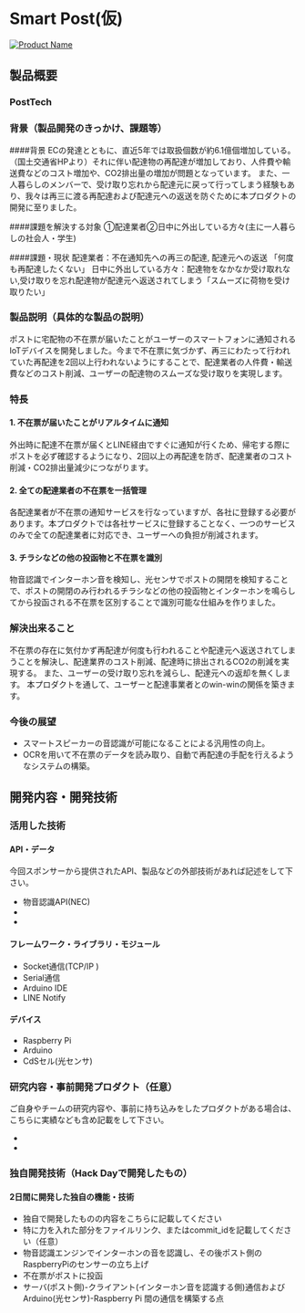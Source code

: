 # Smart Post(仮)

[![Product Name](image.png)](https://www.youtube.com/watch?v=G5rULR53uMk)

## 製品概要

### PostTech

### 背景（製品開発のきっかけ、課題等）

####背景
ECの発達とともに、直近5年では取扱個数が約6.1億個増加している。（国土交通省HPより）それに伴い配達物の再配達が増加しており、人件費や輸送費などのコスト増加や、CO2排出量の増加が問題となっています。
また、一人暮らしのメンバーで、受け取り忘れから配達元に戻って行ってしまう経験もあり、我々は再三に渡る再配達および配達元への返送を防ぐために本プロダクトの開発に至りました。

####課題を解決する対象
①配達業者②日中に外出している方々(主に一人暮らしの社会人・学生)

####課題・現状
配達業者：不在通知先への再三の配達, 配達元への返送 「何度も再配達したくない」
日中に外出している方々：配達物をなかなか受け取れない,受け取りを忘れ配達物が配達元へ返送されてしまう「スムーズに荷物を受け取りたい」

### 製品説明（具体的な製品の説明）
ポストに宅配物の不在票が届いたことがユーザーのスマートフォンに通知されるIoTデバイスを開発しました。今まで不在票に気づかず、再三にわたって行われていた再配達を2回以上行われないようにすることで、配達業者の人件費・輸送費などのコスト削減、ユーザーの配達物のスムーズな受け取りを実現します。

### 特長

#### 1. 不在票が届いたことがリアルタイムに通知
外出時に配達不在票が届くとLINE経由ですぐに通知が行くため、帰宅する際にポストを必ず確認するようになり、2回以上の再配達を防ぎ、配達業者のコスト削減・CO2排出量減少につながります。

#### 2. 全ての配達業者の不在票を一括管理
各配達業者が不在票の通知サービスを行なっていますが、各社に登録する必要があります。本プロダクトでは各社サービスに登録することなく、一つのサービスのみで全ての配達業者に対応でき、ユーザーへの負担が削減されます。

#### 3. チラシなどの他の投函物と不在票を識別
物音認識でインターホン音を検知し、光センサでポストの開閉を検知することで、ポストの開閉のみ行われるチラシなどの他の投函物とインターホンを鳴らしてから投函される不在票を区別することで識別可能な仕組みを作りました。


### 解決出来ること
不在票の存在に気付かず再配達が何度も行われることや配達元へ返送されてしまうことを解決し、配達業界のコスト削減、配達時に排出されるCO2の削減を実現する。
また、ユーザーの受け取り忘れを減らし、配達元への返却を無くします。
本プロダクトを通して、ユーザーと配達事業者とのwin-winの関係を築きます。

### 今後の展望
* スマートスピーカーの音認識が可能になることによる汎用性の向上。
* OCRを用いて不在票のデータを読み取り、自動で再配達の手配を行えるようなシステムの構築。


## 開発内容・開発技術
### 活用した技術
#### API・データ
今回スポンサーから提供されたAPI、製品などの外部技術があれば記述をして下さい。

* 物音認識API(NEC)
* 
* 

#### フレームワーク・ライブラリ・モジュール
* Socket通信(TCP/IP )
* Serial通信
* Arduino IDE
* LINE Notify

#### デバイス
* Raspberry Pi
* Arduino
* CdSセル(光センサ)

### 研究内容・事前開発プロダクト（任意）
ご自身やチームの研究内容や、事前に持ち込みをしたプロダクトがある場合は、こちらに実績なども含め記載をして下さい。

* 
* 


### 独自開発技術（Hack Dayで開発したもの）
#### 2日間に開発した独自の機能・技術
* 独自で開発したものの内容をこちらに記載してください
* 特に力を入れた部分をファイルリンク、またはcommit_idを記載してください（任意）
* 物音認識エンジンでインターホンの音を認識し、その後ポスト側のRaspberryPiのセンサーの立ち上げ
* 不在票がポストに投函
* サーバ(ポスト側)-クライアント(インターホン音を認識する側)通信およびArduino(光センサ)-Raspberry Pi 間の通信を構築する点

